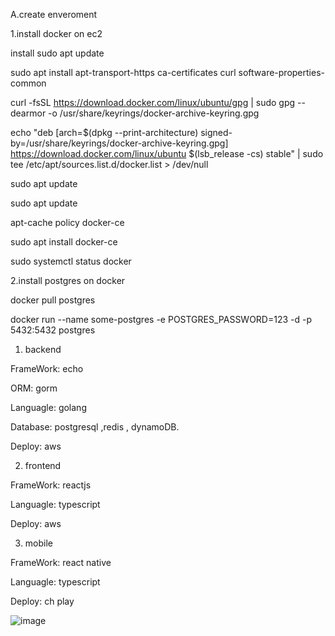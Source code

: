 A.create enveroment

1.install docker on ec2

install sudo apt update

sudo apt install apt-transport-https ca-certificates curl software-properties-common

curl -fsSL https://download.docker.com/linux/ubuntu/gpg | sudo gpg --dearmor -o /usr/share/keyrings/docker-archive-keyring.gpg

echo "deb [arch=$(dpkg --print-architecture) signed-by=/usr/share/keyrings/docker-archive-keyring.gpg] https://download.docker.com/linux/ubuntu $(lsb_release -cs) stable" | sudo tee /etc/apt/sources.list.d/docker.list > /dev/null

sudo apt update

sudo apt update

apt-cache policy docker-ce

sudo apt install docker-ce

sudo systemctl status docker

2.install postgres on docker

docker pull postgres

docker run --name some-postgres -e POSTGRES_PASSWORD=123 -d -p 5432:5432 postgres 

1. backend
   
FrameWork: echo
   
ORM: gorm
   
Languagle: golang
   
Database: postgresql ,redis , dynamoDB.
 
Deploy: aws

2. frontend

FrameWork: reactjs

Languagle: typescript

Deploy: aws

3. mobile

FrameWork: react native
   
Languagle: typescript
   
Deploy: ch play

![image](https://github.com/PTH-IT/karaoke/assets/56516439/7a5c4ae5-8ac2-4e0c-a9e9-ffd2a1495380)
